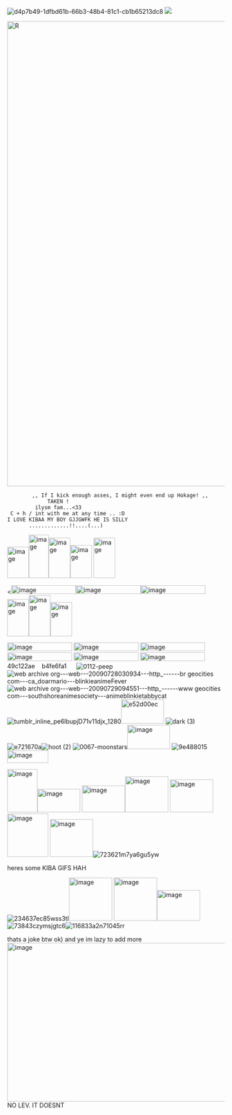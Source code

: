 
![d4p7b49-1dfbd61b-66b3-48b4-81c1-cb1b65213dc8](https://github.com/user-attachments/assets/4a233e19-0343-4e19-a90c-37f46502985d) ![](https://komarev.com/ghpvc/?username=INUZUKA-KIBA)


<img width="1440" height="1076" alt="R" src="https://github.com/user-attachments/assets/2a6eb131-a042-4814-bd49-92e71bf89b9c" />

            ,, If I kick enough asses, I might even end up Hokage! ,,
                 TAKEN !
             ilysm fam...<33
     C + h / int with me at any time .. :D
    I LOVE KIBAA MY BOY GJJGWFK HE IS SILLY
           .............!!....(...)   
<img width="50" height="72" alt="image" src="https://github.com/user-attachments/assets/4f23fa0f-3487-471e-a8a0-aadda52ae29a" /><img width="46" height="100" alt="image" src="https://github.com/user-attachments/assets/df1c0d8e-086e-4f9d-83c7-a50d71c9c0c5" /><img width="50" height="93" alt="image" src="https://github.com/user-attachments/assets/1de62b08-7f19-451a-8069-b34cb5416980" /><img width="50" height="76" alt="image" src="https://github.com/user-attachments/assets/34fbd04e-19c2-4f14-b3c0-cf7b16370333" />
<img width="50" height="93" alt="image" src="https://github.com/user-attachments/assets/128f8200-8b8d-4b61-bf54-feb24508d27f" />






<<img width="150" height="20" alt="image" src="https://github.com/user-attachments/assets/6ccea89d-2992-4877-811a-8c71aa6fd4e9" /><img width="150" height="20" alt="image" src="https://github.com/user-attachments/assets/e5177329-f5b8-4e62-a27b-8b8f61dda57c" /><img width="150" height="20" alt="image" src="https://github.com/user-attachments/assets/05ad360d-cc1f-4297-b1fb-b7cb7ace5cd2" /><img width="50" height="86" alt="image" src="https://github.com/user-attachments/assets/9748ecfd-fff5-4160-abeb-434262dc583b" /><img width="50" height="95" alt="image" src="https://github.com/user-attachments/assets/4a488599-c258-4a1b-95fc-d30148445e5f" /><img width="50" height="79" alt="image" src="https://github.com/user-attachments/assets/ad06b206-cb28-406e-80e5-e74543b10954" />




 <img width="150" height="20" alt="image" src="https://github.com/user-attachments/assets/70d60112-2fc2-49e9-a70d-706e4b53e734" /> <img width="150" height="20" alt="image" src="https://github.com/user-attachments/assets/0f924704-13e2-4d4d-aa29-dfc24b19e194" />
 <img width="150" height="20" alt="image" src="https://github.com/user-attachments/assets/ca5109b2-8b77-4bb6-89e3-a8b4dcded25c" /> <img width="150" height="20" alt="image" src="https://github.com/user-attachments/assets/0c8c108b-430e-4d8d-989a-4026f2da7917" />
 <img width="150" height="20" alt="image" src="https://github.com/user-attachments/assets/4249d9e5-5570-4d47-b2ec-20f82448de13" /> <img width="150" height="20" alt="image" src="https://github.com/user-attachments/assets/442801ac-8e7c-45ef-a850-3d33c33ef900" /> 
 <img width="80" height="15" alt="49c122ae" src="https://github.com/user-attachments/assets/ae8f2a43-eec7-49fd-bd8b-a12a33fb01e5" /><img width="80" height="15" alt="b4fe6fa1" src="https://github.com/user-attachments/assets/929fbf5a-9ca1-456d-a345-e9d9ac7d763c" />![0112-peep](https://github.com/user-attachments/assets/bdfcb439-761b-4b09-83e8-4587b02b6fc0)
![web archive org---web---20090728030934---http_------br geocities com---ca_doarmario---blinkieanimeFever](https://github.com/user-attachments/assets/96303e2c-9ad9-488c-ba60-a93287b1e7e3)![web archive org---web---20090729094551---http_------www geocities com---southshoreanimesociety---animeblinkietabbycat](https://github.com/user-attachments/assets/d6989b0b-8690-4e4b-a980-fdfc253fff9d)
![tumblr_inline_pe6lbupjD71v11djx_1280](https://github.com/user-attachments/assets/298119fd-f8ff-4f4c-a19f-20ce3071f473)<img width="99" height="56" alt="e52d00ec" src="https://github.com/user-attachments/assets/aa1cdd56-4a62-46e5-b815-177c800804e0" />
![dark (3)](https://github.com/user-attachments/assets/010d6e97-387d-43b1-ba82-56481a4db984)![e721670a](https://github.com/user-attachments/assets/b49cc72f-70e0-4988-ba4d-551c40d36fbf)![hoot (2)](https://github.com/user-attachments/assets/8c4f5c8d-3741-4e5b-89d2-0f6cd373cfff)
![0067-moonstars](https://github.com/user-attachments/assets/b300f1a0-5f9c-4dde-a963-b83a58b32a2e)<img width="99" height="56" alt="image" src="https://github.com/user-attachments/assets/327e2523-8394-46ae-b70e-00b2bd7e2a5c" />
![9e488015](https://github.com/user-attachments/assets/799fe70c-d081-4f71-ad0f-0403b1c182ec)<img width="95" height="29" alt="image" src="https://github.com/user-attachments/assets/bf8a3770-3c24-4fbe-b9b9-52d208cacf87" />

<img width="70" height="100" alt="image" src="https://github.com/user-attachments/assets/12172c6a-63bb-471c-89fb-54c160dbbcda" /><img width="99" height="54" alt="image" src="https://github.com/user-attachments/assets/d043a604-222d-4648-9eba-71cccf7f4c03" />
<img width="100" height="62" alt="image" src="https://github.com/user-attachments/assets/0ec3f57b-0c3c-4b77-8f09-288502dbc43d" /><img width="100" height="83" alt="image" src="https://github.com/user-attachments/assets/01ee7e66-4c42-47f3-8377-78fe92caa274" />
<img width="100" height="76" alt="image" src="https://github.com/user-attachments/assets/657bdd46-0fd9-4377-ac94-413374d8880b" /><img width="95" height="100" alt="image" src="https://github.com/user-attachments/assets/281408d7-e6ef-48f4-8ada-26ced58ea1a8" />
<img width="100" height="87" alt="image" src="https://github.com/user-attachments/assets/517b9eb5-32f4-4b73-9968-fe5996343d1a" />![723621m7ya6gu5yw](https://github.com/user-attachments/assets/a5bc82b5-8216-4d0e-a3e6-b2452b44389f)

heres some KIBA GIFS HAH

![234637ec85wss3tl](https://github.com/user-attachments/assets/f5fc3e45-d4ee-4516-a8a6-d4e396546bd1)<img width="100" height="100" alt="image" src="https://github.com/user-attachments/assets/db0dd247-ee9f-40a2-af48-34c988e3d9bc" />
<img width="100" height="100" alt="image" src="https://github.com/user-attachments/assets/2e31adae-caf1-48d5-911b-4b54baffa69a" /><img width="100" height="71" alt="image" src="https://github.com/user-attachments/assets/c96b9a0c-f241-4d0b-91a0-65fc23a7f35f" />
![73843czymsjgtc6](https://github.com/user-attachments/assets/cd5de43b-205b-4e5a-84b6-cdcefcd6796c)![116833a2n71045rr](https://github.com/user-attachments/assets/e7e04ef9-6ca5-4de1-aa2d-21d6e44e212c)


thats a joke btw ok) and ye im lazy to add more
<img width="1025" height="367" alt="image" src="https://github.com/user-attachments/assets/befad0bb-7fda-4028-9f34-4b7ee54e89a2" />
NO LEV. IT DOESNT





















